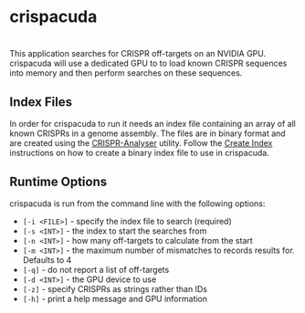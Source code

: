 # crispacuda
# 
This application searches for CRISPR off-targets on an NVIDIA GPU. crispacuda will use a dedicated GPU to to load known CRISPR sequences into memory and then perform searches on these sequences.

## Index Files

In order for crispacuda to run it needs an index file containing an array of all known CRISPRs in a genome assembly.
The files are in binary format and are created using the [CRISPR-Analyser](https://github.com/htgt/CRISPR-Analyser) utility.
Follow the [Create Index](https://github.com/htgt/CRISPR-Analyser?tab=readme-ov-file#create-index) instructions on how to create a binary index file to use in crispacuda.

## Runtime Options

crispacuda is run from the command line with the following options:

- `[-i <FILE>]` - specify the index file to search (required)
- `[-s <INT>]` - the index to start the searches from
- `[-n <INT>]` - how many off-targets to calculate from the start
- `[-m <INT>]` - the maximum number of mismatches to records results for. Defaults to 4
- `[-q]` - do not report a list of off-targets
- `[-d <INT>]` - the GPU device to use
- `[-z]` - specify CRISPRs as strings rather than IDs
- `[-h]` - print a help message and GPU information


